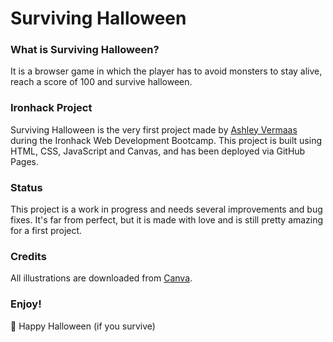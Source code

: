 # Surviving Halloween

### What is Surviving Halloween?
It is a browser game in which the player has to avoid monsters to stay alive, reach a score of 100 and survive halloween. 

### Ironhack Project
Surviving Halloween is the very first project made by [Ashley Vermaas](https://github.com/ashleyvermaas) during the Ironhack Web Development Bootcamp. This project is built using HTML, CSS, JavaScript and Canvas, and has been deployed via GitHub Pages.

### Status
This project is a work in progress and needs several improvements and bug fixes. It's far from perfect, but it is made with love and is still pretty amazing for a first project.

### Credits
All illustrations are downloaded from [Canva](www.canva.com).

### Enjoy!
🎃 Happy Halloween (if you survive)
